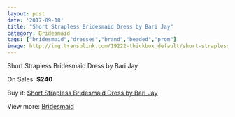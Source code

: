 ```yaml
---
layout: post
date: '2017-09-18'
title: "Short Strapless Bridesmaid Dress by Bari Jay"
category: Bridesmaid
tags: ["bridesmaid","dresses","brand","beaded","prom"]
image: http://img.transblink.com/19222-thickbox_default/short-strapless-bridesmaid-dress-by-bari-jay.jpg
---
```

Short Strapless Bridesmaid Dress by Bari Jay

On Sales: **$240**
<a href="https://www.transblink.com/en/bridesmaid/6010-short-strapless-bridesmaid-dress-by-bari-jay.html"><amp-img layout="responsive" width="600" height="600" src="//img.transblink.com/19222-thickbox_default/short-strapless-bridesmaid-dress-by-bari-jay.jpg" alt="Short Strapless Bridesmaid Dress by Bari Jay 0" /></a>
<a href="https://www.transblink.com/en/bridesmaid/6010-short-strapless-bridesmaid-dress-by-bari-jay.html"><amp-img layout="responsive" width="600" height="600" src="//img.transblink.com/19223-thickbox_default/short-strapless-bridesmaid-dress-by-bari-jay.jpg" alt="Short Strapless Bridesmaid Dress by Bari Jay 1" /></a>

Buy it: [Short Strapless Bridesmaid Dress by Bari Jay](https://www.transblink.com/en/bridesmaid/6010-short-strapless-bridesmaid-dress-by-bari-jay.html "Short Strapless Bridesmaid Dress by Bari Jay")

View more: [Bridesmaid](https://www.transblink.com/en/4-bridesmaid "Bridesmaid")